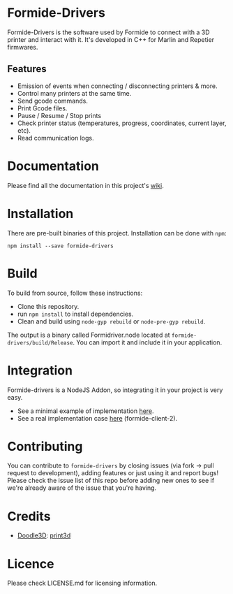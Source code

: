 # Formide-Drivers
 
Formide-Drivers is the software used by Formide to connect with a 3D printer and interact with it. It's developed in C++ for Marlin and Repetier firmwares.

## Features
* Emission of events when connecting / disconnecting printers & more.
* Control many printers at the same time.
* Send gcode commands.
* Print Gcode files.
* Pause / Resume / Stop prints
* Check printer status (temperatures, progress, coordinates, current layer, etc).
* Read communication logs.

# Documentation
Please find all the documentation in this project's [wiki](https://github.com/PRINTR3D/formide-drivers/wiki).

# Installation
There are pre-built binaries of this project.
Installation can be done with `npm`:
```
npm install --save formide-drivers
```


# Build
To build from source, follow these instructions:

* Clone this repository.
* run `npm install` to install dependencies.
* Clean and build using `node-gyp rebuild` or `node-pre-gyp rebuild`.

The output is a binary called Formidriver.node located at `formide-drivers/build/Release`. You can import it and include it in your application.


# Integration
Formide-drivers is a NodeJS Addon, so integrating it in your project is very easy.
- See a minimal example of implementation [here][1].
- See a real implementation case [here][2] (formide-client-2).


# Contributing
You can contribute to `formide-drivers` by closing issues (via fork -> pull request to development), adding features or just using it and report bugs!
Please check the issue list of this repo before adding new ones to see if we're already aware of the issue that you're having.


# Credits
- [Doodle3D](https://github.com/doodle3d): [print3d](https://github.com/doodle3d/print3d)


# Licence
Please check LICENSE.md for licensing information.



[1]:https://github.com/PRINTR3D/formide-drivers/blob/master/examples/FormidriverFunctions.js
[2]:https://github.com/PRINTR3D/formide-client-2/tree/master/src/core/drivers
